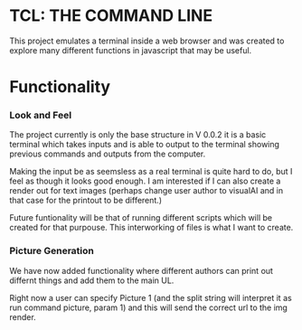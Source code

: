 # TCL: THE COMMAND LINE

This project emulates a terminal inside a web browser and was created to explore many different functions in javascript that may be useful.

# Functionality

### Look and Feel

The project currently is only the base structure in V 0.0.2 it is a basic terminal which takes inputs and is able to output to the terminal showing previous commands and outputs from the computer.

Making the input be as seemsless as a real terminal is quite hard to do, but I feel as though it looks good enough. I am interested if I can also create a render out for text images (perhaps change user author to visualAI and in that case for the printout to be different.)

Future funtionality will be that of running different scripts which will be created for that purpouse. This interworking of files is what I want to create.

### Picture Generation

We have now added functionality where different authors can print out differnt things and add them to the main UL.

Right now a user can specify Picture 1 (and the split string will interpret it as run command picture, param 1) and this will send the correct url to the img render.
